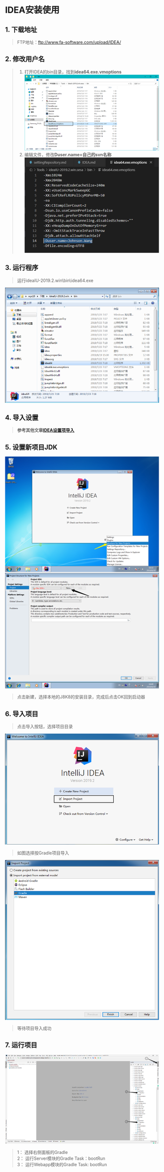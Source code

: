 # IDEA安装使用

## 1. 下载地址

 > FTP地址：ftp://www.fa-software.com/upload/IDEA/

## 2. 修改用户名

 > 1. 打开IDEA的bin目录，找到**idea64.exe.vmoptions**
 ![找到vmoptions](assert/2019-08-20-12-26-55.png)
 > 2. 编辑文件，修改**Duser.name=自己的svn名称**
 ![修改用户名](assert/2019-08-20-12-30-23.png)
 
## 3. 运行程序

 > 运行ideaIU-2019.2.win\bin\idea64.exe

   ![文件目录](assert/exeMain.jpg)

## 4. 导入设置

 > **参考其他文章[IDEA设置项导入](importSetting 'IDEA设置项导入')**

## 5. 设置新项目JDK

 ![菜单选择设置JDK](assert/2019-08-19-16-32-42.png)
 ![设置SDK](assert/2019-08-19-16-41-17.png)
 > 点击新建，选择本地的J8K8的安装目录，完成后点击OK回到启动器

## 6. 导入项目

 > 点击导入按钮，选择项目目录

 ![导入项目按钮](assert/2019-08-19-20-26-46.png)
 > 如图选择按Gradle项目导入

 ![选择gradle](assert/2019-08-19-20-30-37.png)
 > 等待项目导入成功

## 7. 运行项目

 ![运行项目](assert/2019-08-19-21-31-23.png)
 > 1： 选择右侧面板的Gradle  
 > 2： 运行Server模块的Gradle Task：bootRun  
 > 3： 运行Webapp模块的Gradle Task: bootRun
